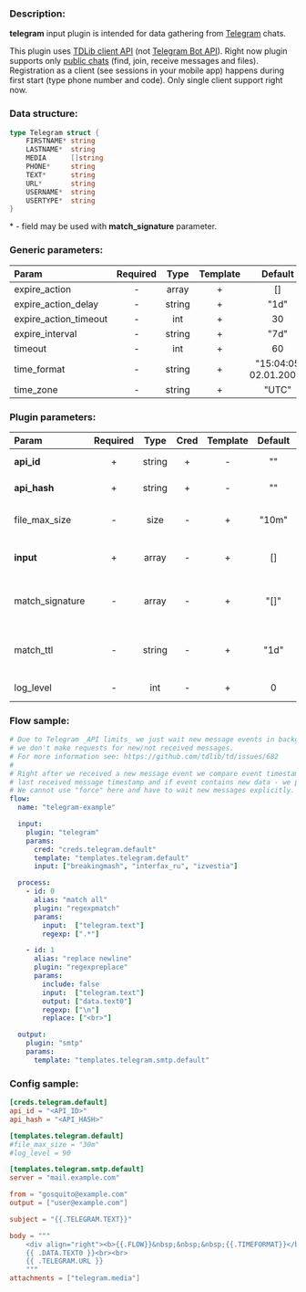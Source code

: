 ### Description:

**telegram** input plugin is intended for data gathering from [Telegram](https://telegram.org/) chats.    
  
This plugin uses [TDLib client API](https://core.telegram.org/tdlib) (not [Telegram Bot API](https://core.telegram.org/bots/api)). Right now plugin supports only [public chats](https://core.telegram.org/tdlib/getting-started) (find, join, receive messages and files). Registration as a client (see sessions in your mobile app) happens during first start (type phone number and code). Only single client support right now. 

### Data structure:

```go
type Telegram struct {
	FIRSTNAME* string
	LASTNAME*  string
	MEDIA      []string
	PHONE*     string
	TEXT*      string
	URL*       string
	USERNAME*  string
	USERTYPE*  string
}
```

&ast; - field may be used with **match_signature** parameter.

### Generic parameters:

| Param                   | Required   | Type     | Template   | Default                 |
| :---------------------- | :--------: | :------: | :--------: | :---------------------: |
| expire_action           | -          | array    | +          | []                      |
| expire_action_delay     | -          | string   | +          | "1d"                    |
| expire_action_timeout   | -          | int      | +          | 30                      |
| expire_interval         | -          | string   | +          | "7d"                    |
| timeout                 | -          | int      | +          | 60                      |
| time_format             | -          | string   | +          | "15:04:05 02.01.2006"   |
| time_zone               | -          | string   | +          | "UTC"                   |


### Plugin parameters:

| Param           | Required   | Type     | Cred   | Template   | Default   | Example            | Description                                                                                                  |
| :-------------- | :--------: | :------: | :----: | :--------: | :-------: | :----------------: | :----------------------------------------------------------------------------------------------------------- |
| **api_id**      | +          | string   | +      | -          | ""        | ""                 | [Telegram Apps](https://core.telegram.org/api/obtaining_api_id)                                              |
| **api_hash**    | +          | string   | +      | -          | ""        | ""                 | [Telegram Apps](https://core.telegram.org/api/obtaining_api_id)                                              |
| file_max_size   | -          | size     | -      | +          | "10m"     | "1g"               | Maximum file size for download.                                                                              |
| **input**       | +          | array    | -      | +          | []        | ["breakingmash"]   | List of Telegram chats.                                                                                      |
| match_signature | -          | array    | -      | +          | "[]"      | ["text", "time"]   | Match new messages by signature.                                                                               |
| match_ttl       | -          | string   | -      | +          | "1d"      | "24h"              | TTL (Time To Live) for matched signatures.                                                                   |
| log_level       | -          | int      | -      | +          | 0         | 90                 | [TDLib Log Level](https://core.telegram.org/tdlib/docs/classtd_1_1td__api_1_1set_log_verbosity_level.html)   |


### Flow sample:

```yaml
# Due to Telegram _API limits_ we just wait new message events in background,
# we don't make requests for new/not received messages.
# For more information see: https://github.com/tdlib/td/issues/682
#
# Right after we received a new message event we compare event timestamp with
# last received message timestamp and if event contains new data - we process new data.
# We cannot use "force" here and have to wait new messages explicitly.
flow:
  name: "telegram-example"

  input:
    plugin: "telegram"
    params:
      cred: "creds.telegram.default"
      template: "templates.telegram.default"
      input: ["breakingmash", "interfax_ru", "izvestia"]

  process:
    - id: 0
      alias: "match all"
      plugin: "regexpmatch"
      params:
        input:  ["telegram.text"]
        regexp: [".*"]

    - id: 1
      alias: "replace newline"
      plugin: "regexpreplace"
      params:
        include: false
        input:  ["telegram.text"]
        output: ["data.text0"]
        regexp: ["\n"]
        replace: ["<br>"]

  output:
    plugin: "smtp"
    params:
      template: "templates.telegram.smtp.default"
```


### Config sample:

```toml
[creds.telegram.default]
api_id = "<API_ID>"
api_hash = "<API_HASH>"

[templates.telegram.default]
#file_max_size = "30m"
#log_level = 90

[templates.telegram.smtp.default]
server = "mail.example.com"

from = "gosquito@example.com"
output = ["user@example.com"]

subject = "{{.TELEGRAM.TEXT}}"

body = """
    <div align="right"><b>{{.FLOW}}&nbsp;&nbsp;&nbsp;{{.TIMEFORMAT}}</b></div>
    {{ .DATA.TEXT0 }}<br><br>
    {{ .TELEGRAM.URL }}
    """
attachments = ["telegram.media"]
```


